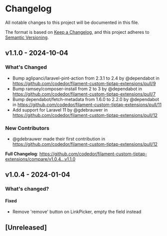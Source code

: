 # Changelog

All notable changes to this project will be documented in this file.

The format is based on [Keep a Changelog](https://keepachangelog.com/en/1.0.0/),
and this project adheres to [Semantic Versioning](https://semver.org/spec/v2.0.0.html).

## v1.1.0 - 2024-10-04

### What's Changed

* Bump aglipanci/laravel-pint-action from 2.3.1 to 2.4 by @dependabot in https://github.com/codedor/filament-custom-tiptap-extensions/pull/9
* Bump ramsey/composer-install from 2 to 3 by @dependabot in https://github.com/codedor/filament-custom-tiptap-extensions/pull/7
* Bump dependabot/fetch-metadata from 1.6.0 to 2.2.0 by @dependabot in https://github.com/codedor/filament-custom-tiptap-extensions/pull/11
* Add support for Laravel 11 by @gdebrauwer in https://github.com/codedor/filament-custom-tiptap-extensions/pull/12

### New Contributors

* @gdebrauwer made their first contribution in https://github.com/codedor/filament-custom-tiptap-extensions/pull/12

**Full Changelog**: https://github.com/codedor/filament-custom-tiptap-extensions/compare/v1.0.4...v1.1.0

## v1.0.4 - 2024-01-04

### What's changed?

#### Fixed

- Remove 'remove' button on LinkPicker, empty the field instead

## [Unreleased]
